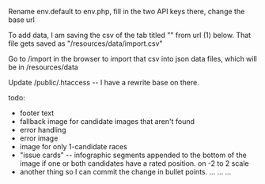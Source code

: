 Rename env.default to env.php, fill in the two API keys there, change the base url

To add data, I am saving the csv of the tab titled "" from url (1) below. That file gets saved as "/resources/data/import.csv"

Go to /import in the browser to import that csv into json data files, which will be in /resources/data

Update /public/.htaccess -- I have a rewrite base on there.



todo:

- footer text
- fallback image for candidate images that aren't found
- error handling
- error image
- image for only 1-candidate races
- "issue cards" -- infographic segments appended to the bottom of the image if one or both candidates have a rated position. on -2 to 2 scale
- another thing so I can commit the change in bullet points. ... ... ...
